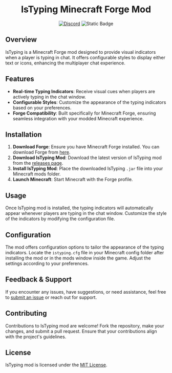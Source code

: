 
<h1 align="center">IsTyping Minecraft Forge Mod</h1>

<p align="center">
    <a href="https://discordapp.com/users/925538473044234260"><img alt="Discord" src="https://img.shields.io/discord/1042382754857357323?style=flat-square&logo=discord&logoColor=white&label=Discord&color=white"></a>
   <img alt="Static Badge" src="https://img.shields.io/badge/version-1.0-white?style=flat-square">
    
</p>

## Overview

IsTyping is a Minecraft Forge mod designed to provide visual indicators when a player is typing in chat. It offers configurable styles to display either text or icons, enhancing the multiplayer chat experience.

## Features

- **Real-time Typing Indicators**: Receive visual cues when players are actively typing in the chat window.
- **Configurable Styles**: Customize the appearance of the typing indicators based on your preferences.
- **Forge Compatibility**: Built specifically for Minecraft Forge, ensuring seamless integration with your modded Minecraft experience.

## Installation

1. **Download Forge**: Ensure you have Minecraft Forge installed. You can download Forge from [here](https://files.minecraftforge.net/).
2. **Download IsTyping Mod**: Download the latest version of IsTyping mod from the [releases page](#releases).
3. **Install IsTyping Mod**: Place the downloaded IsTyping `.jar` file into your Minecraft mods folder.
4. **Launch Minecraft**: Start Minecraft with the Forge profile.

## Usage

Once IsTyping mod is installed, the typing indicators will automatically appear whenever players are typing in the chat window. Customize the style of the indicators by modifying the configuration file.

## Configuration

The mod offers configuration options to tailor the appearance of the typing indicators. Locate the `istyping.cfg` file in your Minecraft config folder after installing the mod or in the mods window inside the game. Adjust the settings according to your preferences.

## Feedback & Support

If you encounter any issues, have suggestions, or need assistance, feel free to [submit an issue](https://github.com/N0edL/istyping/issues) or reach out for support.

## Contributing

Contributions to IsTyping mod are welcome! Fork the repository, make your changes, and submit a pull request. Ensure that your contributions align with the project's guidelines.

## License

IsTyping mod is licensed under the [MIT License](LICENSE.md).
